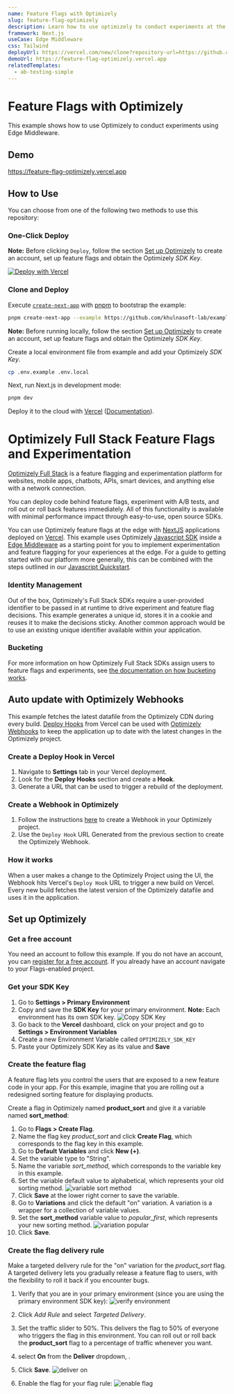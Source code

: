 ```yaml
---
name: Feature Flags with Optimizely
slug: feature-flag-optimizely
description: Learn how to use optimizely to conduct experiments at the edge.
framework: Next.js
useCase: Edge Middleware
css: Tailwind
deployUrl: https://vercel.com/new/clone?repository-url=https://github.com/khulnasoft-lab/examples/tree/main/edge-middleware/feature-flag-optimizely&env=OPTIMIZELY_SDK_KEY&project-name=feature-flag-optimizely&repository-name=feature-flag-optimizely
demoUrl: https://feature-flag-optimizely.vercel.app
relatedTemplates:
  - ab-testing-simple
---
```


# Feature Flags with Optimizely

This example shows how to use Optimizely to conduct experiments using Edge Middleware.

## Demo

https://feature-flag-optimizely.vercel.app

## How to Use

You can choose from one of the following two methods to use this repository:

### One-Click Deploy

**Note:** Before clicking `Deploy`, follow the section [Set up Optimizely](#set-up-optimizely) to create an account, set up feature flags and obtain the Optimizely _SDK Key_.

[![Deploy with Vercel](https://vercel.com/button)](https://vercel.com/new/clone?repository-url=https://github.com/khulnasoft-lab/examples/tree/main/edge-middleware/feature-flag-optimizely&env=OPTIMIZELY_SDK_KEY&project-name=feature-flag-optimizely&repository-name=feature-flag-optimizely)

### Clone and Deploy

Execute [`create-next-app`](https://github.com/khulnasoft-lab/next.js/tree/canary/packages/create-next-app) with [pnpm](https://pnpm.io/installation) to bootstrap the example:

```bash
pnpm create-next-app --example https://github.com/khulnasoft-lab/examples/tree/main/edge-middleware/feature-flag-optimizely feature-flag-optimizely
```

**Note:** Before running locally, follow the section [Set up Optimizely](#set-up-optimizely) to create an account, set up feature flags and obtain the Optimizely _SDK Key_.

Create a local environment file from example and add your Optimizely _SDK Key_.

```bash
cp .env.example .env.local
```

Next, run Next.js in development mode:

```bash
pnpm dev
```

Deploy it to the cloud with [Vercel](https://vercel.com/new?utm_source=github&utm_medium=readme&utm_campaign=edge-middleware-eap) ([Documentation](https://nextjs.org/docs/deployment)).

# Optimizely Full Stack Feature Flags and Experimentation

[Optimizely Full Stack](https://docs.developers.optimizely.com/full-stack/docs) is a feature flagging and experimentation platform for websites, mobile apps, chatbots, APIs, smart devices, and anything else with a network connection.

You can deploy code behind feature flags, experiment with A/B tests, and roll out or roll back features immediately. All of this functionality is available with minimal performance impact through easy-to-use, open source SDKs.

You can use Optimizely feature flags at the edge with [NextJS](https://nextjs.org/) applications deployed on [Vercel](https://vercel.com/). This example uses Optimizely [Javascript SDK](https://docs.developers.optimizely.com/full-stack/v4.0/docs/javascript-node) inside a [Edge Middleware](https://vercel.com/docs/concepts/functions/edge-middleware) as a starting point for you to implement experimentation and feature flagging for your experiences at the edge. For a guide to getting started with our platform more generally, this can be combined with the steps outlined in our [Javascript Quickstart](https://docs.developers.optimizely.com/full-stack/v4.0/docs/javascript-node).

### Identity Management

Out of the box, Optimizely's Full Stack SDKs require a user-provided identifier to be passed in at runtime to drive experiment and feature flag decisions. This example generates a unique id, stores it in a cookie and reuses it to make the decisions sticky. Another common approach would be to use an existing unique identifier available within your application.

### Bucketing

For more information on how Optimizely Full Stack SDKs assign users to feature flags and experiments, see [the documentation on how bucketing works](https://docs.developers.optimizely.com/experimentation/v4.0.0-full-stack/docs/how-bucketing-works).

## Auto update with Optimizely Webhooks

This example fetches the latest datafile from the Optimizely CDN during every build. [Deploy Hooks](https://vercel.com/docs/concepts/git/deploy-hooks) from Vercel can be used with [Optimizely Webhooks](https://docs.developers.optimizely.com/full-stack/docs/configure-webhooks#section-2-create-a-webhook-in-optimizely) to keep the application up to date with the latest changes in the Optimizely project.

### Create a Deploy Hook in Vercel

1. Navigate to **Settings** tab in your Vercel deployment.
2. Look for the **Deploy Hooks** section and create a **Hook**.
3. Generate a URL that can be used to trigger a rebuild of the deployment.

### Create a Webhook in Optimizely

1. Follow the instructions [here](https://docs.developers.optimizely.com/full-stack/docs/configure-webhooks#section-2-create-a-webhook-in-optimizely) to create a Webhook in your Optimizely project.
2. Use the `Deploy Hook` URL Generated from the previous section to create the Optimizely Webhook.

### How it works

When a user makes a change to the Optimizely Project using the UI, the Webhook hits Vercel's `Deploy Hook` URL to trigger a new build on Vercel. Every new build fetches the latest version of the Optimizely datafile and uses it in the application.

## Set up Optimizely

### Get a free account

You need an account to follow this example. If you do not have an account, you can [register for a free account](https://www.optimizely.com/campaigns/feature-detail-pages/free-feature-flagging/). If you already have an account navigate to your Flags-enabled project.

### Get your SDK Key

1. Go to **Settings > Primary Environment**
2. Copy and save the **SDK Key** for your primary environment. **Note:** Each environment has its own SDK key.
   ![Copy SDK Key](https://files.readme.io/e392205-sdk_key.png)
3. Go back to the **Vercel** dashboard, click on your project and go to **Settings > Environment Variables**
4. Create a new Environment Variable called `OPTIMIZELY_SDK_KEY`
5. Paste your Optimizely SDK Key as its value and **Save**

### Create the feature flag

A feature flag lets you control the users that are exposed to a new feature code in your app. For this example, imagine that you are rolling out a redesigned sorting feature for displaying products.

Create a flag in Optimizely named **product_sort** and give it a variable named **sort_method**:

1. Go to **Flags > Create Flag**.
2. Name the flag key _product_sort_ and click **Create Flag**, which corresponds to the flag key in this example.
3. Go to **Default Variables** and click **New (+)**.
4. Set the variable type to "String".
5. Name the variable _sort_method_, which corresponds to the variable key in this example.
6. Set the variable default value to alphabetical, which represents your old sorting method.
   ![variable sort method](https://files.readme.io/5367828-variable_sort_method.png)
7. Click **Save** at the lower right corner to save the variable.
8. Go to **Variations** and click the default "on" variation. A variation is a wrapper for a collection of variable values.
9. Set the **sort_method** variable value to _popular_first_, which represents your new sorting method.
   ![variation popular](https://files.readme.io/7c41848-variation_popular.png)
10. Click **Save**.

### Create the flag delivery rule

Make a targeted delivery rule for the "on" variation for the _product_sort_ flag. A targeted delivery lets you gradually release a feature flag to users, with the flexibility to roll it back if you encounter bugs.

1. Verify that you are in your primary environment (since you are using the primary environment SDK key):
   ![verify environment](https://files.readme.io/69332d4-verify_env.png)
2. Click _Add Rule_ and select _Targeted Delivery_.
3. Set the traffic slider to 50%. This delivers the flag to 50% of everyone who triggers the flag in this environment. You can roll out or roll back the **product_sort** flag to a percentage of traffic whenever you want.
4. select **On** from the **Deliver** dropdown, .
5. Click **Save**.
   ![deliver on](https://files.readme.io/8ead3e6-Screenshot_docs.png)

6. Enable the flag for your flag rule:
   ![enable flag](https://files.readme.io/cea7b99-enable_flag.png)
